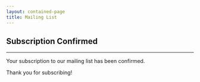 ```yaml
---
layout: contained-page
title: Mailing List
---
```


## Subscription Confirmed
-------------------------

Your subscription to our mailing list has been confirmed.

Thank you for subscribing!
